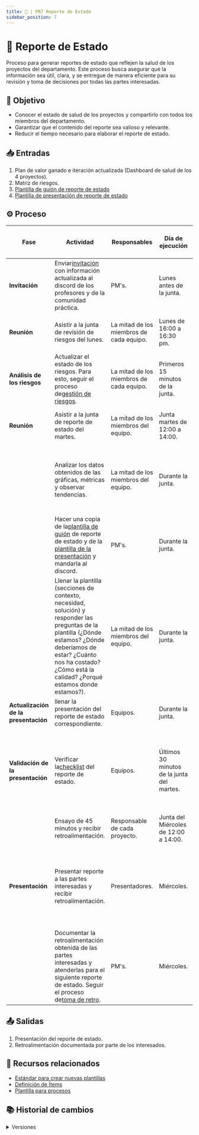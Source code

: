 ```yaml
---
title: 🦍 | PR7 Reporte de Estado
sidebar_position: 7
---
```

# 🦍 Reporte de Estado

Proceso para generar reportes de estado que reflejen la salud de los proyectos del departamento. Este proceso busca asegurar que la información sea útil, clara, y se entregue de manera eficiente para su revisión y toma de decisiones por todas las partes interesadas.

## 🎯 Objetivo

- Conocer el estado de salud de los proyectos y compartirlo con todos los miembros del departamento.
- Garantizar que el contenido del reporte sea valioso y relevante.
- Reducir el tiempo necesario para elaborar el reporte de estado.

## 📥 Entradas

1. Plan de valor ganado e iteración actualizada (Dashboard de salud de los 4 proyectos).
2. Matriz de riesgos.
3. [Plantilla de guión de reporte de estado](https://docs.google.com/document/d/180gkMwJGRrlqJ7Fj7H4BttP6-YzA1Cpwne2Qz_jhpYE/edit?tab=t.0#heading=h.d66jm9qd1q5i)
4. [Plantilla de presentación de reporte de estado](https://www.canva.com/design/DAGmnm4Wfsk/osAcd06hIavhOKI8cY30UA/edit)

## ⚙️ Proceso


| Fase                                   | Actividad                                                                                                                                                                                                                                                                                                                                                                                                          | Responsables                             | Día de ejecución                          | Meta y práctica específica del CMMI                                                                                  |
| -------------------------------------- | ------------------------------------------------------------------------------------------------------------------------------------------------------------------------------------------------------------------------------------------------------------------------------------------------------------------------------------------------------------------------------------------------------------------ | ---------------------------------------- | ------------------------------------------- | ---------------------------------------------------------------------------------------------------------------------- |
| **Invitación**                        | Enviar[invitación](https://www.canva.com/design/DAGjckcb6PU/07croDD71JkA1IXMmCwCJg/edit?utm_content=DAGjckcb6PU&utm_campaign=designshare&utm_medium=link2&utm_source=sharebutton) con información actualizada al discord de los profesores y de la comunidad práctica.                                                                                                                                          | PM's.                                    | Lunes antes de la junta.                    |                                                                                                                        |
| **Reunión**                           | Asistir a la junta de revisión de riesgos del lunes.                                                                                                                                                                                                                                                                                                                                                              | La mitad de los miembros de cada equipo. | Lunes de 16:00 a 16:30 pm.                  | **PMC SP 1.6** (Llevar a cabo revisiones del progreso)                                                                 |
| **Análisis de los riesgos**           | Actualizar el estado de los riesgos. Para esto, seguir el proceso de[gestión de riesgos](https://codeandco-wiki.netlify.app/docs/procesos/PR8-gestion-riesgos).                                                                                                                                                                                                                                                   | La mitad de los miembros de cada equipo. | Primeros 15 minutos de la junta.            | **PMC SP 1.6** (Llevar a cabo revisiones del progreso)                                                                 |
| **Reunión**                           | Asistir a la junta de reporte de estado del martes.                                                                                                                                                                                                                                                                                                                                                                | La mitad de los miembros del equipo.     | Junta martes de 12:00 a 14:00.              | **PMC SP 1.6** (Llevar a cabo revisiones del progreso)                                                                 |
|                                        | Analizar los datos obtenidos de las gráficas, métricas y observar tendencias.                                                                                                                                                                                                                                                                                                                                    | La mitad de los miembros del equipo.     | Durante la junta.                           | **PMC SP 1.6** (Llevar a cabo revisiones del progreso) **PMC 1.1** (Monitorear parámetros del proyecto)               |
|                                        | Hacer una copia de la[plantilla de guión](https://docs.google.com/document/d/180gkMwJGRrlqJ7Fj7H4BttP6-YzA1Cpwne2Qz_jhpYE/edit?tab=t.0#heading=h.d66jm9qd1q5i) de reporte de estado y de la [plantilla de la presentación](https://www.canva.com/design/DAGmnm4Wfsk/osAcd06hIavhOKI8cY30UA/edit?utm_content=DAGmnm4Wfsk&utm_campaign=designshare&utm_medium=link2&utm_source=sharebutton) y mandarla al discord. | PM's.                                    | Durante la junta.                           |                                                                                                                        |
|                                        | Llenar la plantilla (secciones de contexto, necesidad, solución) y responder las preguntas de la plantilla (¿Dónde estamos? ¿Dónde deberíamos de estar? ¿Cuánto nos ha costado? ¿Cómo está la calidad? ¿Porqué estamos donde estamos?).                                                                                                                                                               | La mitad de los miembros del equipo.     | Durante la junta.                           | **PMC SP 1.7** (Llevar a cabo las revisiones de hitos) **PMC SP 1.6** (Llevar a cabo revisiones del progreso)          |
| **Actualización de la presentación** | llenar la presentación del reporte de estado correspondiente.                                                                                                                                                                                                                                                                                                                                                     | Equipos.                                 | Durante la junta.                           |                                                                                                                        |
| **Validación de la presentación**    | Verificar la[checklist](https://docs.google.com/document/d/1skvIHlFhoJjGSoHj_fZ98gRAkRll7O8zY8Facau6crE/edit?tab=t.0) del reporte de estado.                                                                                                                                                                                                                                                                       | Equipos.                                 | Últimos 30 minutos de la junta del martes. | **MA SP 2.4** (Informar de los resultados de las actividades de medición y análisis a todas las partes interesadas). |
|                                        | Ensayo de 45 minutos y recibir retroalimentación.                                                                                                                                                                                                                                                                                                                                                                 | Responsable de cada proyecto.            | Junta del Miércoles de 12:00 a 14:00.      |                                                                                                                        |
| **Presentación**                      | Presentar reporte a las partes interesadas y recibir retroalimentación.                                                                                                                                                                                                                                                                                                                                           | Presentadores.                           | Miércoles.                                 | **PMC SP 1.6** (Llevar a cabo revisiones del progreso), **MA SP 2.4** (Reportar resultados a los stakeholders)         |
|                                        | Documentar la retroalimentación obtenida de las partes interesadas y atenderlas para el siguiente reporte de estado. Seguir el proceso de[toma de retro](https://codeandco-wiki.netlify.app/docs/procesos/PR14-retroalimentacion).                                                                                                                                                                                | PM's.                                    | Miércoles.                                 | **PMC SP 1.6** (Llevar a cabo revisiones del progreso)                                                                 |

## 📤 Salidas

1. Presentación del reporte de estado.
2. Retroalimentación documentada por parte de los interesados.

## 📎 Recursos relacionados

- [Estándar para crear nuevas plantillas](/docs/next/standards/estandar-plantillas)
- [Definición de Ítems](/docs/next/procesos/PR2-definicion-items)
- [Plantilla para procesos](/docs/next/plantillas/plantilla-procesos)

## 📚 Historial de cambios

<details>
  <summary>Versiones</summary>
| **Versión** | **Descripción**                                                                 | **Fecha**     | **Colaborador**                             |
|-------------|----------------------------------------------------------------------------------|---------------|--------------------------------------------------|
| **1.0.0**   | Creación del proceso de reporte de estado.                                      | 31/03/2025    | Diego Fuentes                                    |
| **2.0.0**   | Corrección completa del proceso.                                                | 03/04/2025    | Diego Fuentes                                    |
| **2.1.0**   | Adición de columna CMMI y vinculación con OPF SP 2.4.                           | 08/04/2025    | Carlos Iván Fonseca Mondragón                   |
| **2.2.0**   | Adición de entrada, salida y práctica CMMI.                                     | 17/04/2025    | Ian Julián Estrada Castro                        |
| **2.3.0**   | Identificación de la práctica PMC 1.6.                                          | 17/04/2025    | Nicolás Hood Figueroa                            |
| **2.4.0**   | Refactorización general del proceso.                                            | 18/04/2025    | Diego Fuentes                                    |
| **2.5.0**   | Correcciones relacionadas con la práctica PMC 1.1.                              | 22/04/2025    | —                                                |
| **2.6.0**   | Inclusión del paso de actualización a socios ausentes (PMC 1.6).                | 22/04/2025    | Nicolás Hood Figueroa                            |
| **2.7.0**   | Identificación de la práctica MA 2.2.                                           | 24/04/2025    | Diego Fuentes                                    |
| **2.8.0**   | Actualización de enlaces.                                                       | 28/04/2025    | Arturo Sánchez                                   |
| **3.0.0**   | Simplificación del proceso, correcciones ortográficas y actualización de enlaces.| 13/05/2025    | Daniel Contreras Chávez                          |
</details>
